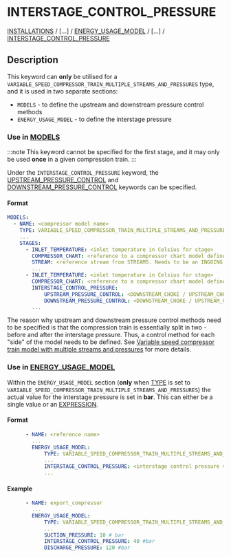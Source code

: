 # INTERSTAGE_CONTROL_PRESSURE

[INSTALLATIONS](INSTALLATIONS) /
[...] /
[ENERGY_USAGE_MODEL](ENERGY_USAGE_MODEL)  / [...] /
[INTERSTAGE_CONTROL_PRESSURE](INTERSTAGE_CONTROL_PRESSURE)

## Description

This keyword can **only** be utilised for a `VARIABLE_SPEED_COMPRESSOR_TRAIN_MULTIPLE_STREAMS_AND_PRESSURES` type, and it is used in two separate sections:

- `MODELS` - to define the upstream and downstream pressure control methods
- `ENERGY_USAGE_MODEL` - to define the interstage pressure

### Use in [MODELS](MODELS)

:::note
This keyword cannot be specified for the first stage, and it may only be used **once** in a given compression train.
:::

Under the `INTERSTAGE_CONTROL_PRESSURE` keyword, the [UPSTREAM_PRESSURE_CONTROL](UPSTREAM_PRESSURE_CONTROL) and [DOWNSTREAM_PRESSURE_CONTROL](DOWNSTREAM_PRESSURE_CONTROL) keywords can be specified.

#### Format

~~~~yaml
MODELS:
  - NAME: <compressor model name>
    TYPE: VARIABLE_SPEED_COMPRESSOR_TRAIN_MULTIPLE_STREAMS_AND_PRESSURES
    ...
    STAGES:
      - INLET_TEMPERATURE: <inlet temperature in Celsius for stage>
        COMPRESSOR_CHART: <reference to a compressor chart model defined in MODELS>
        STREAM: <reference stream from STREAMS. Needs to be an INGOING type stream.>
        ...
      - INLET_TEMPERATURE: <inlet temperature in Celsius for stage>
        COMPRESSOR_CHART: <reference to a compressor chart model defined in MODELS>
        INTERSTAGE_CONTROL_PRESSURE:
            UPSTREAM_PRESSURE_CONTROL: <DOWNSTREAM_CHOKE / UPSTREAM_CHOKE / INDIVIDUAL_ASV_RATE> 
            DOWNSTREAM_PRESSURE_CONTROL: <DOWNSTREAM_CHOKE / UPSTREAM_CHOKE / INDIVIDUAL_ASV_RATE>
        ...
~~~~

The reason why upstream and downstream pressure control methods need to be specified is that the compression train is essentially split in two - before and after the interstage pressure. Thus, a control method for each "side" of the model needs to be defined.
See [Variable speed compressor train model with multiple streams and pressures](../../modelling/setup/models/compressor_modelling/compressor_models_types/variable_speed_compressor_train_model_with_multiple_streams_and_pressures) for more details.

### Use in [ENERGY_USAGE_MODEL](ENERGY_USAGE_MODEL)

Within the `ENERGY_USAGE_MODEL` section (**only** when [TYPE](TYPE) is set to `VARIABLE_SPEED_COMPRESSOR_TRAIN_MULTIPLE_STREAMS_AND_PRESSURES`) the actual value for the interstage pressure is set in **bar**.
This can either be a single value or an [EXPRESSION](EXPRESSION.md).

#### Format

~~~~~~~~yaml
      - NAME: <reference name>
        ...
        ENERGY_USAGE_MODEL:
            TYPE: VARIABLE_SPEED_COMPRESSOR_TRAIN_MULTIPLE_STREAMS_AND_PRESSURES
            ...
            INTERSTAGE_CONTROL_PRESSURE: <interstage control pressure value/expression>
            ...
~~~~~~~~

#### Example

~~~~~~~~yaml
      - NAME: export_compressor
        ...
        ENERGY_USAGE_MODEL:
            TYPE: VARIABLE_SPEED_COMPRESSOR_TRAIN_MULTIPLE_STREAMS_AND_PRESSURES
            ...
            SUCTION_PRESSURE: 10 # bar
            INTERSTAGE_CONTROL_PRESSURE: 40 #bar
            DISCHARGE_PRESSURE: 120 #bar
~~~~~~~~
